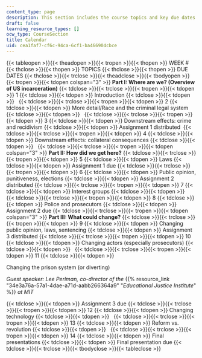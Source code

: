 ```yaml
---
content_type: page
description: This section includes the course topics and key due dates.
draft: false
learning_resource_types: []
ocw_type: CourseSection
title: Calendar
uid: cea1faf7-cf6c-94ca-6cf1-ba466904cbce
---
```

{{< tableopen >}}{{< theadopen >}}{{< tropen >}}{{< thopen >}}
WEEK #
{{< thclose >}}{{< thopen >}}
TOPICS
{{< thclose >}}{{< thopen >}}
DUE DATES
{{< thclose >}}{{< trclose >}}{{< theadclose >}}{{< tbodyopen >}}{{< tropen >}}{{< tdopen colspan="3" >}}
**Part I: Where are we? (Overview of US incarceration)**
{{< tdclose >}}{{< trclose >}}{{< tropen >}}{{< tdopen >}}
1
{{< tdclose >}}{{< tdopen >}}
Introduction
{{< tdclose >}}{{< tdopen >}}
 
{{< tdclose >}}{{< trclose >}}{{< tropen >}}{{< tdopen >}}
2
{{< tdclose >}}{{< tdopen >}}
More detail/Race and the criminal legal system
{{< tdclose >}}{{< tdopen >}}
 
{{< tdclose >}}{{< trclose >}}{{< tropen >}}{{< tdopen >}}
3
{{< tdclose >}}{{< tdopen >}}
Downstream effects: crime and recidivism
{{< tdclose >}}{{< tdopen >}}
Assignment 1 distributed 
{{< tdclose >}}{{< trclose >}}{{< tropen >}}{{< tdopen >}}
4
{{< tdclose >}}{{< tdopen >}}
Downstream effects: collateral consequences
{{< tdclose >}}{{< tdopen >}}
 
{{< tdclose >}}{{< trclose >}}{{< tropen >}}{{< tdopen colspan="3" >}}
**Part II: How did we get here?**
{{< tdclose >}}{{< trclose >}}{{< tropen >}}{{< tdopen >}}
5
{{< tdclose >}}{{< tdopen >}}
Laws
{{< tdclose >}}{{< tdopen >}}
Assignment 1 due
{{< tdclose >}}{{< trclose >}}{{< tropen >}}{{< tdopen >}}
6
{{< tdclose >}}{{< tdopen >}}
Public opinion, punitiveness, elections
{{< tdclose >}}{{< tdopen >}}
Assignment 2 distributed
{{< tdclose >}}{{< trclose >}}{{< tropen >}}{{< tdopen >}}
7
{{< tdclose >}}{{< tdopen >}}
Interest groups
{{< tdclose >}}{{< tdopen >}}
 
{{< tdclose >}}{{< trclose >}}{{< tropen >}}{{< tdopen >}}
8
{{< tdclose >}}{{< tdopen >}}
Police and prosecutors
{{< tdclose >}}{{< tdopen >}}
Assignment 2 due
{{< tdclose >}}{{< trclose >}}{{< tropen >}}{{< tdopen colspan="3" >}}
**Part III: What could change?**
{{< tdclose >}}{{< trclose >}}{{< tropen >}}{{< tdopen >}}
9
{{< tdclose >}}{{< tdopen >}}
Changing public opinion, laws, sentencing
{{< tdclose >}}{{< tdopen >}}
Assignment 3 distributed
{{< tdclose >}}{{< trclose >}}{{< tropen >}}{{< tdopen >}}
10
{{< tdclose >}}{{< tdopen >}}
Changing actors (especially prosecutors)
{{< tdclose >}}{{< tdopen >}}
 
{{< tdclose >}}{{< trclose >}}{{< tropen >}}{{< tdopen >}}
11
{{< tdclose >}}{{< tdopen >}}

Changing the prison system (or diverting)

*Guest speaker: Lee Perlman, co-director of the* {{% resource_link "34e3a76a-57a1-4dae-a71d-aabb266364a9" "*Educational Justice Institute*" %}} *at MIT*

{{< tdclose >}}{{< tdopen >}}
﻿Assignment 3 due
{{< tdclose >}}{{< trclose >}}{{< tropen >}}{{< tdopen >}}
12
{{< tdclose >}}{{< tdopen >}}
Changing technology
{{< tdclose >}}{{< tdopen >}}
 
{{< tdclose >}}{{< trclose >}}{{< tropen >}}{{< tdopen >}}
13
{{< tdclose >}}{{< tdopen >}}
Reform vs. revolution
{{< tdclose >}}{{< tdopen >}}
 
{{< tdclose >}}{{< trclose >}}{{< tropen >}}{{< tdopen >}}
14
{{< tdclose >}}{{< tdopen >}}
Final presentations
{{< tdclose >}}{{< tdopen >}}
Final presentation due
{{< tdclose >}}{{< trclose >}}{{< tbodyclose >}}{{< tableclose >}}